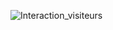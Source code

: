 ![Interaction_visiteurs](https://user-images.githubusercontent.com/112189528/216827837-ee591653-2e4d-412b-8756-1ce36d0e0161.jpg)
